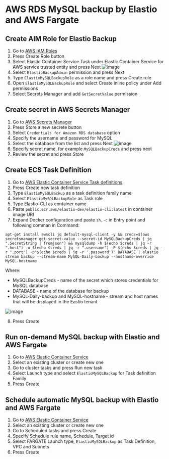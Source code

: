 # AWS RDS MySQL backup by Elastio and AWS Fargate

## Create AIM Role for Elastio Backup

1. Go to [AWS IAM Roles](https://console.aws.amazon.com/iamv2/home#/roles)
2. Press Create Role button
3. Select Elastic Container Service Task under Elastic Container Service for AWS service trusted entity and press Next
![image](https://github.com/elastio/contrib/assets/81738703/0a7050a0-895b-4227-a609-40bb9c6acb24)
4. Select `ElastioBackupAdmin` permission and press Next
5. Type `ElastioMySQLBackupRole` as a role name and press Create role
6. Open `ElastioMySQLBackupRole` and select Create inline policy under Add permissions
7. Select Secrets Manager and add `GetSecretValue` permission

## Create secret in AWS Secrets Manager
1. Go to [AWS Secrets Manager](https://console.aws.amazon.com/secretsmanager/listsecrets)
2. Press Store a new secrete button
3. Select `Credentials for Amazon RDS database` option
4. Specify the username and password for MySQL
5. Select the database from the list and press Next
![image](https://github.com/elastio/contrib/assets/81738703/5157852f-86c3-425e-bcc7-8a0a2a832a21)
6. Specify secret name, for example `MySQLBackupCreds` and press next
7. Review the secret and press Store

## Create ECS Task Definition

1. Go to [AWS Elastic Container Service Task definitions](https://console.aws.amazon.com/ecs/v2/task-definitions)
2. Press Create new task definition
3. Type `ElastioMySQLBackup` as a task definition family name
4. Select `ElastioMySQLBackupRole` as Task role
5. Type Elastio-CLI as container name
6. Paste `public.ecr.aws/elastio-dev/elastio-cli:latest` in container image URI
7. Expand Docker configuration and paste `sh,-c` in Entry point and following comman in Command:
```
apt-get install awscli jq default-mysql-client -y && creds=$(aws secretsmanager get-secret-value --secret-id MySQLBackupCreds | jq ".SecretString | fromjson") && mysqldump -h $(echo $creds | jq -r ".host") -u $(echo $creds | jq -r ".username") -P $(echo $creds | jq -r ".port") -p"$(echo $creds | jq -r '.password')" DATABASE | elastio stream backup --stream-name MySQL-Daily-backup --hostname-override MySQL-hostname
```
Where:
 - MySQLBackupCreds - name of the secret which stores credentials for MySQL database
 - DATABASE - name of the database for backup
 - MySQL-Daily-backup and MySQL-hostname - stream and host names that will be displayed in the Eastio tenant

![image](https://github.com/elastio/contrib/assets/81738703/2ee7ebd2-b060-448e-a53d-f0082d5929ae)

8. Press Create

## Run on-demand MySQL backup with Elastio and AWS Fargate

1. Go to [AWS Elastic Container Service](https://console.aws.amazon.com/ecs/v2/)
2. Select an existing cluster or create new one
3. Go to cluster tasks and press Run new task
4. Select Launch type and select `ElastioMySQLBackup` for Task definition Family
5. Press Create

## Schedule automatic MySQL backup with Elastio and AWS Fargate

1. Go to [AWS Elastic Container Service](https://console.aws.amazon.com/ecs/v2/)
2. Select an existing cluster or create new one
3. Go to Scheduled tasks and press Create
4. Specify Schedule rule name, Schedule, Target id
5. Select FARGATE Launch type, `ElastioMySQLBackup` as Task Definition, VPC and Subnets
6. Press Create

